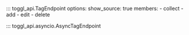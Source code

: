 ::: toggl_api.TagEndpoint
    options:
        show_source: true
        members:
            - collect
            - add
            - edit
            - delete

::: toggl_api.asyncio.AsyncTagEndpoint
